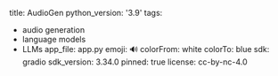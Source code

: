 title: AudioGen
python_version: '3.9'
tags:
  - audio generation
  - language models
  - LLMs
app_file: app.py
emoji: 🔊
colorFrom: white
colorTo: blue
sdk: gradio
sdk_version: 3.34.0
pinned: true
license: cc-by-nc-4.0
